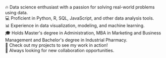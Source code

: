 🔥 Data science enthusiast with a passion for solving real-world problems using data. <br>
💻 Proficient in Python, R, SQL, JavaScript, and other data analysis tools. <br>
📊 Experience in data visualization, modeling, and machine learning. <br>
🎓 Holds Master's degree in Administration, MBA in Marketing and Business Management and Bachelor's degree in Industrial Pharmacy. <br>
👀 Check out my projects to see my work in action! <br>
🤝 Always looking for new collaboration opportunities.
